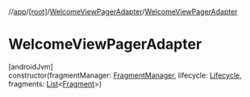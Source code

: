 //[app](../../../index.md)/[[root]](../index.md)/[WelcomeViewPagerAdapter](index.md)/[WelcomeViewPagerAdapter](-welcome-view-pager-adapter.md)

# WelcomeViewPagerAdapter

[androidJvm]\
constructor(fragmentManager: [FragmentManager](https://developer.android.com/reference/kotlin/androidx/fragment/app/FragmentManager.html), lifecycle: [Lifecycle](https://developer.android.com/reference/kotlin/androidx/lifecycle/Lifecycle.html), fragments: [List](https://kotlinlang.org/api/latest/jvm/stdlib/kotlin.collections/-list/index.html)&lt;[Fragment](https://developer.android.com/reference/kotlin/androidx/fragment/app/Fragment.html)&gt;)
